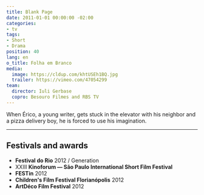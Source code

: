 ```yaml
---
title: Blank Page
date: 2011-01-01 00:00:00 -02:00
categories:
- tv
tags:
- Short
- Drama
position: 40
lang: en
o_title: Folha em Branco
media:
  image: https://cldup.com/khtUSEh1BQ.jpg
  trailer: https://vimeo.com/47054299
team:
  director: Iuli Gerbase
  copro: Besouro Filmes and RBS TV
---
```


When Érico, a young writer, gets stuck in the elevator with his neighbor and a pizza delivery boy, he is forced to use his imagination.

---

## Festivals and awards

* **Festival do Rio** 2012 / Generation
* XXIII **Kinoforum — São Paulo International Short Film Festival**
* **FESTin** 2012
* **Children's Film Festival Florianópolis** 2012
* **ArtDéco Film Festival** 2012
